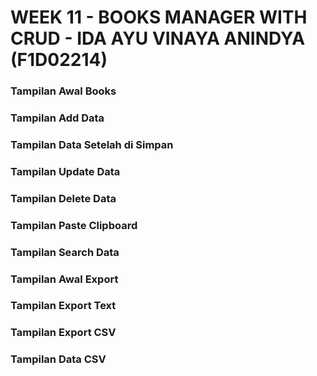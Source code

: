 # WEEK 11 - BOOKS MANAGER WITH CRUD - IDA AYU VINAYA ANINDYA (F1D02214)

### Tampilan Awal Books

### Tampilan Add Data 

### Tampilan Data Setelah di Simpan 

### Tampilan Update Data

### Tampilan Delete Data

### Tampilan Paste Clipboard

### Tampilan Search Data

### Tampilan Awal Export

### Tampilan Export Text

### Tampilan Export CSV

### Tampilan Data CSV
##
